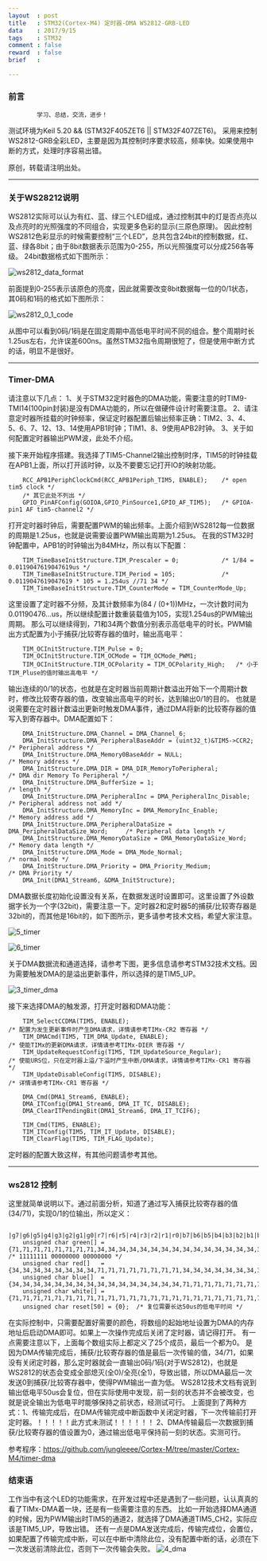 ```yaml
---
layout  : post
title   : STM32(Cortex-M4) 定时器-DMA WS2812-GRB-LED
data    : 2017/9/15
tags    : STM32
comment : false
reward  : false
brief   :

---
```

### 前言
```
        学习、总结，交流，进步！
```
测试环境为Keil 5.20 && (STM32F405ZET6 || STM32F407ZET6)。
采用来控制WS2812-GRB全彩LED，主要是因为其控制时序要求较高，频率快。如果使用中断的方式，处理时序容易出错。

原创，转载请注明出处。

---
### 关于WS28212说明
WS2812实际可以认为有红、蓝、绿三个LED组成，通过控制其中的灯是否点亮以及点亮时的光照强度的不同组合，实现更多色彩的显示(三原色原理)。
因此控制WS2812色彩显示的时候需要控制“三个LED”，总共包含24bit的控制数据，红、蓝、绿各8bit；由于8bit数据表示范围为0-255，所以光照强度可以分成256各等级。
24bit数据格式如下图所示：

<!-- more -->

![ws2812_data_format](/picture/img/stm32-timer-dma/1_ws2812_data.png)


前面提到0-255表示该原色的亮度，因此就需要改变8bit数据每一位的0/1状态，其0码和1码的格式如下图所示：

![ws2812_0_1_code](/picture/img/stm32-timer-dma/2_ws2812_01code.png)

从图中可以看到0码/1码是在固定周期中高低电平时间不同的组合。整个周期时长1.25us左右，允许误差600ns。虽然STM32指令周期很短了，但是使用中断方式的话，明显不是很好。

---
### Timer-DMA
请注意以下几点：
1、关于STM32定时器色的DMA功能，需要注意的时TIM9-TMI14(100pin封装)是没有DMA功能的，所以在做硬件设计时需要注意。
2、请注意定时器所挂载的时钟频率，保证定时器配置后输出频率正确：TIM2、3、4、5、6、7、12、13、14使用APB1时钟；TIM1、8、9使用APB2时钟。
3、关于如何配置定时器输出PWM波，此处不介绍。

接下来开始程序搭建。我选择了TIM5-Channel2输出控制时序，TIM5的时钟挂载在APB1上面，所以打开該时钟，以及不要要忘记打开IO的映射功能。
```
    RCC_APB1PeriphClockCmd(RCC_APB1Periph_TIM5, ENABLE);    /* open tim5 clock */
    /* 其它此处不列出 */
    GPIO_PinAFConfig(GOIOA,GPIO_PinSource1,GPIO_AF_TIM5);   /* GPIOA-pin1 AF tim5-channel2 */
```

打开定时器时钟后，需要配置PWM的输出频率。上面介绍到WS2812每一位数据的周期是1.25us，也就是说需要设置PWM输出周期为1.25us。
在我的STM32时钟配置中，APB1的时钟输出为84MHz，所以有以下配置：
```
    TIM_TimeBaseInitStructure.TIM_Prescaler = 0;            /* 1/84 = 0.0119047619047619us */
    TIM_TimeBaseInitStructure.TIM_Period = 105;             /* 0.0119047619047619 * 105 = 1.254us //71 34 */
    TIM_TimeBaseInitStructure.TIM_CounterMode = TIM_CounterMode_Up;
```

这里设置了定时器不分频，及其计数频率为(84 / (0+1))MHz，一次计数时间为0.01190476...us，所以继续配置计数重装载值为105，实现1.254us的PWM输出周期。
那么可以继续得到，71和34两个数值分别表示高低电平的时长。PWM输出方式配置为小于捕获/比较寄存器的值时，输出高电平：
```
    TIM_OCInitStructure.TIM_Pulse = 0;
    TIM_OCInitStructure.TIM_OCMode = TIM_OCMode_PWM1;
    TIM_OCInitStructure.TIM_OCPolarity = TIM_OCPolarity_High;   /* 小于TIM_Pluse的值时输出高电平 */
```

输出连续的0/1的状态，也就是在定时器当前周期计数溢出开始下一个周期计数时，修改比较寄存器的值，改变输出高电平的时长，达到输出0/1的目的。
也就是说需要在定时器计数溢出更新时触发DMA事件，通过DMA将新的比较寄存器的值写入到寄存器中。DMA配置如下：
```
    DMA_InitStructure.DMA_Channel = DMA_Channel_6;
    DMA_InitStructure.DMA_PeripheralBaseAddr = (uint32_t)&TIM5->CCR2;	        /* Peripheral address */
    DMA_InitStructure.DMA_Memory0BaseAddr = NULL;                               /* Memory address */
    DMA_InitStructure.DMA_DIR = DMA_DIR_MemoryToPeripheral;				        /* DMA dir Memory To Peripheral */
    DMA_InitStructure.DMA_BufferSize = 1;	                                    /* length */
    DMA_InitStructure.DMA_PeripheralInc = DMA_PeripheralInc_Disable;		    /* Peripheral address not add */
    DMA_InitStructure.DMA_MemoryInc = DMA_MemoryInc_Enable;			            /* Memory address add */
    DMA_InitStructure.DMA_PeripheralDataSize = DMA_PeripheralDataSize_Word;     /* Peripheral data length */
    DMA_InitStructure.DMA_MemoryDataSize = DMA_MemoryDataSize_Word;             /* Memory data length */
    DMA_InitStructure.DMA_Mode = DMA_Mode_Normal;				                /* normal mode */
    DMA_InitStructure.DMA_Priority = DMA_Priority_Medium;                       /* DMA Priority */
    DMA_Init(DMA1_Stream6, &DMA_InitStructure);
```

DMA数据长度初始化设置没有关系，在数据发送时设置即可。这里设置了外设数据字长为一个字(32bit)，需要注意一下。定时器2和定时器5的捕获/比较寄存器是32bit的，而其他是16bit的，如下图所示，更多请参考技术文档，希望大家注意。

![5_timer](/picture/img/stm32-timer-dma/5_timer.png)

![6_timer](/picture/img/stm32-timer-dma/6_timer.png)

关于DMA数据流和通道选择，请参考下图，更多信息请参考STM32技术文档。因为需要触发DMA的是溢出更新事件，所以选择的是TIM5_UP。

![3_timer_dma](/picture/img/stm32-timer-dma/3_timer_dma.png)

接下来选择DMA的触发源，打开定时器和DMA功能：
```
    TIM_SelectCCDMA(TIM5, ENABLE);                                          /* 配置为发生更新事件时产生DMA请求，详情请参考TIMx-CR2 寄存器 */
    TIM_DMACmd(TIM5, TIM_DMA_Update, ENABLE);                               /* 使能TIMx的更新DMA请求，详情请参考TIMx-DIER 寄存器 */
    TIM_UpdateRequestConfig(TIM5, TIM_UpdateSource_Regular);                /* 使能URS位，只在定时器上溢/下溢时产生中断/DMA请求，详情请参考TIMx-CR1 寄存器 */
    TIM_UpdateDisableConfig(TIM5, DISABLE);                                 /* 详情请参考TIMx-CR1 寄存器 */

    DMA_Cmd(DMA1_Stream6, ENABLE);
    DMA_ITConfig(DMA1_Stream6, DMA_IT_TC, DISABLE);
    DMA_ClearITPendingBit(DMA1_Stream6, DMA_IT_TCIF6);

    TIM_Cmd(TIM5, ENABLE);
    TIM_ITConfig(TIM5, TIM_IT_Update, DISABLE);
    TIM_ClearFlag(TIM5, TIM_FLAG_Update);
```

定时器的配置大致这样，有其他问题请参考其他。

---
### ws2812 控制
这里就简单说明以下。通过前面分析，知道了通过写入捕获比较寄存器的值(34/71)，实现0/1的位输出，所以定义：
```
                            |g7|g6|g5|g4|g3|g2|g1|g0|r7|r6|r5|r4|r3|r2|r1|r0|b7|b6|b5|b4|b3|b2|b1|b0|
    unsigned char green[] = {71,71,71,71,71,71,71,71,34,34,34,34,34,34,34,34,34,34,34,34,34,34,34,34,0}; /* 11111111 00000000 00000000 */
    unsigned char red[]   = {34,34,34,34,34,34,34,34,71,71,71,71,71,71,71,71,34,34,34,34,34,34,34,34,0};
    unsigned char blue[]  = {34,34,34,34,34,34,34,34,34,34,34,34,34,34,34,34,71,71,71,71,71,71,71,71,0};
    unsigned char white[] = {71,71,71,71,71,71,71,71,71,71,71,71,71,71,71,71,71,71,71,71,71,71,71,71,0};
    unsigned char reset[50] = {0};  /* 复位需要长达50us的低电平时间 */
```

在实际控制中，只需要配置好需要的颜色，将数组的起始地址设置为DMA的内存地址后启动DMA即可。如果上一次操作完成后关闭了定时器，请记得打开。
有一点需要注意以下，上面每个数组实际上都定义了25个成员，最后一个都为0。
是因为DMA传输完成后，捕获/比较寄存器的值是最后一次传输的值，34/71，如果没有关闭定时器，那么定时器就会一直输出0码/1码(对于WS2812)，也就是WS2812的状态会变成全部熄灭(全0)/全亮(全1)，导致出错，所以DMA最后一次发送0到捕获/比较寄存器中，使得PWM输出一直为低。
WS2812技术文档有说到输出低电平50us会复位，但在实际使用中发现，前一刻的状态并不会被改变，也就是说全输出为低电平时能够保持之前状态，经测试可行。
上面提到了两种方式：1、传输完成后，在DMA传输完成中断函数中关闭定时器，下一次传输前打开定时器。！！！！！此方式未测试！！！！！！
                    2、DMA传输最后一次数据到捕获/比较寄存器的值设置为0，通过输出低电平保持前一刻的状态。实测可行。


参考程序：https://github.com/jungleeee/Cortex-M/tree/master/Cortex-M4/timer-dma

### 结束语
工作当中有这个LED的功能需求，在开发过程中还是遇到了一些问题，认认真真的看了TIMx-DMA着一块，还是有一些需要注意的东西。
比如一开始选择DMA通道的时候，因为PWM输出时TIM5的通道2，就选择了DMA通道TIM5_CH2，实际应该是TIM5_UP，导致出错。
还有一点是DMA发送完成后，传输完成位，会置位，如果配置了传输完成中断，可以在中断中清除此位，没有配置中断的话，必须在下一次发送前清除此位，否则下一次传输会失败。
![4_dma](/picture/img/stm32-timer-dma/4_dma.png)
